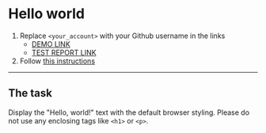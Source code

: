 # Hello world
1. Replace `<your_account>` with your Github username in the links
    - [DEMO LINK](https://Cheliojul.github.io/layout_hello-world/) <br>
    - [TEST REPORT LINK](https://Cheliojul.github.io/layout_hello-world/report/html_report/)
2. Follow [this instructions](https://mate-academy.github.io/layout_task-guideline/)
___

## The task 
Display the "Hello, world!" text with the default browser styling. Please do not 
use any enclosing tags like `<h1>` or `<p>`.
